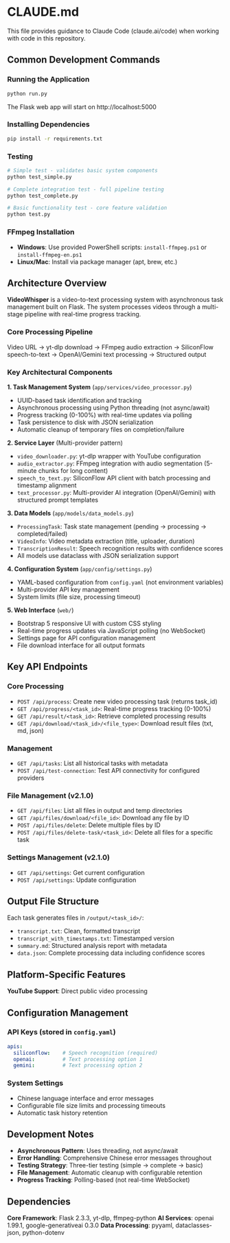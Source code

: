 # CLAUDE.md

This file provides guidance to Claude Code (claude.ai/code) when working with code in this repository.

## Common Development Commands

### Running the Application
```bash
python run.py
```
The Flask web app will start on http://localhost:5000

### Installing Dependencies
```bash
pip install -r requirements.txt
```

### Testing
```bash
# Simple test - validates basic system components
python test_simple.py

# Complete integration test - full pipeline testing
python test_complete.py

# Basic functionality test - core feature validation
python test.py
```

### FFmpeg Installation
- **Windows**: Use provided PowerShell scripts: `install-ffmpeg.ps1` or `install-ffmpeg-en.ps1`
- **Linux/Mac**: Install via package manager (apt, brew, etc.)

## Architecture Overview

**VideoWhisper** is a video-to-text processing system with asynchronous task management built on Flask. The system processes videos through a multi-stage pipeline with real-time progress tracking.

### Core Processing Pipeline
Video URL → yt-dlp download → FFmpeg audio extraction → SiliconFlow speech-to-text → OpenAI/Gemini text processing → Structured output

### Key Architectural Components

**1. Task Management System** (`app/services/video_processor.py`)
- UUID-based task identification and tracking
- Asynchronous processing using Python threading (not async/await)
- Progress tracking (0-100%) with real-time updates via polling
- Task persistence to disk with JSON serialization
- Automatic cleanup of temporary files on completion/failure

**2. Service Layer** (Multi-provider pattern)
- `video_downloader.py`: yt-dlp wrapper with YouTube configuration
- `audio_extractor.py`: FFmpeg integration with audio segmentation (5-minute chunks for long content)
- `speech_to_text.py`: SiliconFlow API client with batch processing and timestamp alignment
- `text_processor.py`: Multi-provider AI integration (OpenAI/Gemini) with structured prompt templates

**3. Data Models** (`app/models/data_models.py`)
- `ProcessingTask`: Task state management (pending → processing → completed/failed)
- `VideoInfo`: Video metadata extraction (title, uploader, duration)
- `TranscriptionResult`: Speech recognition results with confidence scores
- All models use dataclass with JSON serialization support

**4. Configuration System** (`app/config/settings.py`)
- YAML-based configuration from `config.yaml` (not environment variables)
- Multi-provider API key management
- System limits (file size, processing timeout)

**5. Web Interface** (`web/`)
- Bootstrap 5 responsive UI with custom CSS styling
- Real-time progress updates via JavaScript polling (no WebSocket)
- Settings page for API configuration management
- File download interface for all output formats

## Key API Endpoints

### Core Processing
- `POST /api/process`: Create new video processing task (returns task_id)
- `GET /api/progress/<task_id>`: Real-time progress tracking (0-100%)
- `GET /api/result/<task_id>`: Retrieve completed processing results
- `GET /api/download/<task_id>/<file_type>`: Download result files (txt, md, json)

### Management
- `GET /api/tasks`: List all historical tasks with metadata
- `POST /api/test-connection`: Test API connectivity for configured providers

### File Management (v2.1.0)
- `GET /api/files`: List all files in output and temp directories
- `GET /api/files/download/<file_id>`: Download any file by ID
- `POST /api/files/delete`: Delete multiple files by ID
- `POST /api/files/delete-task/<task_id>`: Delete all files for a specific task

### Settings Management (v2.1.0)
- `GET /api/settings`: Get current configuration
- `POST /api/settings`: Update configuration

## Output File Structure

Each task generates files in `/output/<task_id>/`:
- `transcript.txt`: Clean, formatted transcript
- `transcript_with_timestamps.txt`: Timestamped version
- `summary.md`: Structured analysis report with metadata
- `data.json`: Complete processing data including confidence scores

## Platform-Specific Features

**YouTube Support**: Direct public video processing

## Configuration Management

### API Keys (stored in `config.yaml`)
```yaml
apis:
  siliconflow:    # Speech recognition (required)
  openai:         # Text processing option 1
  gemini:         # Text processing option 2
```

### System Settings
- Chinese language interface and error messages
- Configurable file size limits and processing timeouts
- Automatic task history retention

## Development Notes

- **Asynchronous Pattern**: Uses threading, not async/await
- **Error Handling**: Comprehensive Chinese error messages throughout
- **Testing Strategy**: Three-tier testing (simple → complete → basic)
- **File Management**: Automatic cleanup with configurable retention
- **Progress Tracking**: Polling-based (not real-time WebSocket)

## Dependencies

**Core Framework**: Flask 2.3.3, yt-dlp, ffmpeg-python
**AI Services**: openai 1.99.1, google-generativeai 0.3.0
**Data Processing**: pyyaml, dataclasses-json, python-dotenv